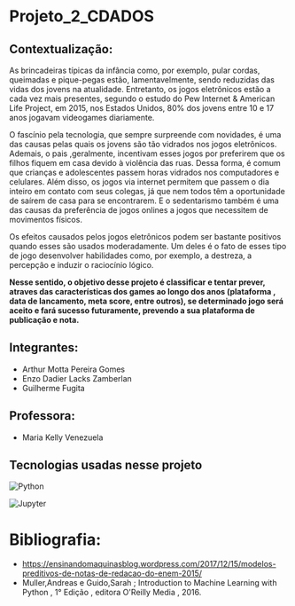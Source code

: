 # Projeto_2_CDADOS

## Contextualização:
As brincadeiras típicas da infância como, por exemplo, pular cordas, queimadas e pique-pegas estão, lamentavelmente, sendo reduzidas das vidas dos jovens na atualidade. Entretanto, os jogos eletrônicos estão a cada vez mais presentes, segundo o estudo do Pew Internet & American Life Project, em 2015, nos Estados Unidos, 80% dos jovens entre 10 e 17 anos jogavam videogames diariamente.

O fascínio pela tecnologia, que sempre surpreende com novidades, é uma das causas pelas quais os jovens são tão vidrados nos jogos eletrônicos. Ademais, o pais ,geralmente, incentivam esses jogos por preferirem que os filhos fiquem em casa devido à violência das ruas. Dessa forma, é comum que crianças e adolescentes passem horas vidrados nos computadores e celulares. Além disso, os jogos via internet permitem que passem o dia inteiro em contato com seus colegas, já que nem todos têm a oportunidade de saírem de casa para se encontrarem. E o sedentarismo também é uma das causas da preferência de jogos onlines a jogos que necessitem de movimentos físicos.

Os efeitos causados pelos jogos eletrônicos podem ser bastante positivos quando esses são usados moderadamente. Um deles é o fato de esses tipo de jogo desenvolver habilidades como, por exemplo, a destreza, a percepção e  induzir o raciocínio lógico. 

**Nesse sentido, o objetivo desse projeto é classificar e tentar prever, atraves das características dos games ao longo dos anos (plataforma , data de lancamento, meta score, entre outros), se determinado jogo será aceito e fará sucesso futuramente, prevendo a sua plataforma de publicação e nota.**

## Integrantes:
- Arthur Motta Pereira Gomes
- Enzo Dadier Lacks Zamberlan
- Guilherme Fugita

## Professora:
- Maria Kelly Venezuela

## Tecnologias usadas nesse projeto

![Python](https://img.shields.io/badge/Python-2D7DB1?style=for-the-badge&logo=python&logoColor=yellow)

![Jupyter](https://img.shields.io/badge/Jupyter-2D7DB1?style=for-the-badge&logo=jupyter&logoColor=yellow)

# Bibliografia:
- https://ensinandomaquinasblog.wordpress.com/2017/12/15/modelos-preditivos-de-notas-de-redacao-do-enem-2015/
- Muller,Andreas e Guido,Sarah ; Introduction to Machine Learning with Python , 1° Edição , editora O'Reilly Media , 2016.